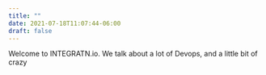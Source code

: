 ```yaml
---
title: ""
date: 2021-07-18T11:07:44-06:00
draft: false
---
```


Welcome to INTEGRATN.io.
We talk about a lot of Devops, and a little bit of crazy

